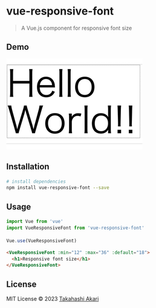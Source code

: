 # vue-responsive-font
> A Vue.js component for responsive font size

## Demo
![Demo](demo.gif)


## Installation

``` bash
# install dependencies
npm install vue-responsive-font --save
```

## Usage

``` javascript
import Vue from 'vue'
import VueResponsiveFont from 'vue-responsive-font'

Vue.use(VueResponsiveFont)
```

``` html
<VueResponsiveFont :min="12" :max="36" :default="18">
  <h1>Responsive font size</h1>
</VueResponsiveFont>
```

## License
MIT License © 2023 [Takahashi Akari](https://github.com/takahashi-akari/vue-responsive-font)
